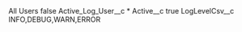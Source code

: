 <?xml version="1.0" encoding="UTF-8"?>
<CustomMetadata xmlns="http://soap.sforce.com/2006/04/metadata" xmlns:xsi="http://www.w3.org/2001/XMLSchema-instance" xmlns:xsd="http://www.w3.org/2001/XMLSchema">
    <label>All Users</label>
    <protected>false</protected>
    <values>
        <field>Active_Log_User__c</field>
        <value xsi:type="xsd:string">*</value>
    </values>
    <values>
        <field>Active__c</field>
        <value xsi:type="xsd:boolean">true</value>
    </values>
    <values>
        <field>LogLevelCsv__c</field>
        <value xsi:type="xsd:string">INFO,DEBUG,WARN,ERROR</value>
    </values>
</CustomMetadata>
